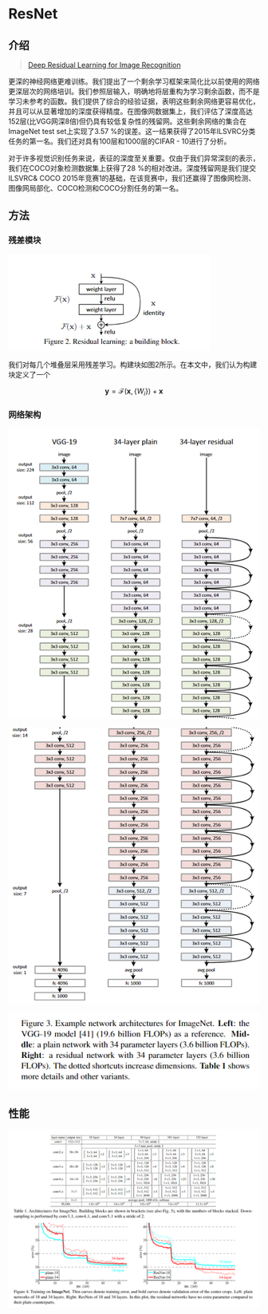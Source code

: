 # ResNet

## 介绍

> [Deep Residual Learning for Image Recognition](https://arxiv.org/pdf/1512.03385.pdf)

更深的神经网络更难训练。我们提出了一个剩余学习框架来简化比以前使用的网络更深层次的网络培训。我们参照层输入，明确地将层重构为学习剩余函数，而不是学习未参考的函数。我们提供了综合的经验证据，表明这些剩余网络更容易优化，并且可以从显著增加的深度获得精度。在图像网数据集上，我们评估了深度高达152层\(比VGG网深8倍\)但仍具有较低复杂性的残留网。这些剩余网络的集合在ImageNet test set上实现了3.57 %的误差。这一结果获得了2015年ILSVRC分类任务的第一名。我们还对具有100层和1000层的CIFAR - 10进行了分析。

对于许多视觉识别任务来说，表征的深度至关重要。仅由于我们异常深刻的表示，我们在COCO对象检测数据集上获得了28 %的相对改进。深度残留网是我们提交ILSVRC& COCO 2015年竞赛1的基础，在该竞赛中，我们还赢得了图像网检测、图像网局部化、COCO检测和COCO分割任务的第一名。

## 方法

### 残差模块

![](../../.gitbook/assets/image%20%2850%29.png)

我们对每几个堆叠层采用残差学习。构建块如图2所示。在本文中，我们认为构建块定义了一个

$$
\mathbf{y}=\mathcal{F}\left(\mathbf{x},\left\{W_{i}\right\}\right)+\mathbf{x}
$$

### 网络架构

![](../../.gitbook/assets/image%20%2831%29.png)

![](../../.gitbook/assets/image%20%2848%29.png)

![](../../.gitbook/assets/image.png)

## 性能

![](../../.gitbook/assets/image%20%2825%29.png)



